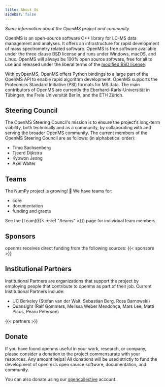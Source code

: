 ```yaml
---
title: About Us
sidebar: false
---
```


_Some information about the OpenMS project and community_

OpenMS is an open-source software C++ library for LC-MS data management and analyses. It offers an infrastructure for rapid development of mass spectrometry related software. OpenMS is free software available under the three clause BSD license and runs under Windows, macOS, and Linux. OpenMS will always be 100% open source software, free for all to use and released under the liberal terms of the [modified BSD license](https://github.com/openms/openms/blob/main/License.txt).

With pyOpenMS, OpenMS offers Python bindings to a large part of the OpenMS API to enable rapid algorithm development. OpenMS supports the Proteomics Standard Initiative (PSI) formats for MS data. The main contributors of OpenMS are currently the Eberhard-Karls-Universität in Tübingen, the Freie Universität Berlin, and the ETH Zürich.

## Steering Council

The OpenMS Steering Council's mission is to ensure the project's long-term viability, both technically and as a community, by collaborating with and serving the broader OpenMS community. The current members of the OpenMS Steering Council are as follows: (in alphabetical order):

- Timo Sachsenberg
- Tjeerd Dijkstra
- Kyowon Jeong
- Axel Walter

## Teams

The NumPy project is growing! &#127881; We have teams for:

- core
- documentation
- funding and grants

See the [Team]({{< relref "/teams" >}}) page for individual team members.

## Sponsors

openms receives direct funding from the following sources:
{{< sponsors >}}


## Institutional Partners

Institutional Partners are organizations that support the project by employing people that contribute to openms as part of their job. Current Institutional Partners include:

- UC Berkeley (Stéfan van der Walt, Sebastian Berg, Ross Barnowski)
- Quansight (Ralf Gommers, Melissa Weber Mendonça, Mars Lee, Matti Picus, Pearu Peterson)

{{< partners >}}


## Donate

If you have found openms useful in your work, research, or company, please consider a donation to the project commensurate with your resources. Any amount helps! All donations will be used strictly to fund the development of openms’s open source software, documentation, and community.

You can also donate using our [opencollective](https://opencollective.com/openms) account.
